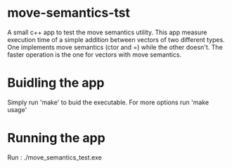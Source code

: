 # move-semantics-tst
A small c++ app to test the move semantics utility.
This app measure execution time of a simple addition between vectors of two different types.
One implements move semantics (ctor and =) while the other doesn't.
The faster operation is the one for vectors with move semantics.

# Buidling the app
Simply run 'make' to buid the executable. 
For more options run 'make usage'

# Running the app
Run : ./move_semantics_test.exe
